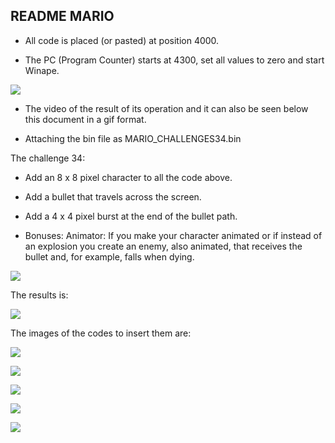 ## README MARIO   

- All code is placed (or pasted) at position 4000.

- The PC (Program Counter) starts at 4300, set all values to zero and start Winape.

![](https://github.com/aggranadoss/amstradcpc-machine-code/blob/master/images/challenge34/mario_challenge34.png)

- The video of the result of its operation and it can also be seen below this document in a gif format.

- Attaching the bin file as MARIO_CHALLENGES34.bin

The challenge 34:

- Add an 8 x 8 pixel character to all the code above.

- Add a bullet that travels across the screen.

- Add a 4 x 4 pixel burst at the end of the bullet path.

- Bonuses: Animator: If you make your character animated or if instead of an explosion you create an enemy, also animated, that receives the bullet and, for example, falls when dying.

![](https://github.com/aggranadoss/amstradcpc-machine-code/blob/master/images/challenge34/gifs/challenge.gif)



The results is:

![](https://github.com/aggranadoss/amstradcpc-machine-code/blob/master/images/challenge34/gifs/RESULTS.gif)

The images of the codes to insert them are:

![](https://github.com/aggranadoss/amstradcpc-machine-code/blob/master/images/challenge34/cod1.png)


![](https://github.com/aggranadoss/amstradcpc-machine-code/blob/master/images/challenge34/cod2.png)


![](https://github.com/aggranadoss/amstradcpc-machine-code/blob/master/images/challenge34/cod3.png)


![](https://github.com/aggranadoss/amstradcpc-machine-code/blob/master/images/challenge34/cod4.png)


![](https://github.com/aggranadoss/amstradcpc-machine-code/blob/master/images/challenge34/cod5.png)


